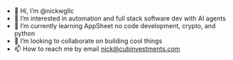 - 👋 Hi, I’m @nickwgllc
- 👀 I’m interested in automation and full stack software dev with AI agents
- 🌱 I’m currently learning AppSheet no code development, crypto, and python
- 💞️ I’m looking to collaborate on building cool things
- 📫 How to reach me by email nick@cubinvestments.com

<!---
nickwgllc/nickwgllc is a ✨ special ✨ repository because its `README.md` (this file) appears on your GitHub profile.
You can click the Preview link to take a look at your changes.
--->
